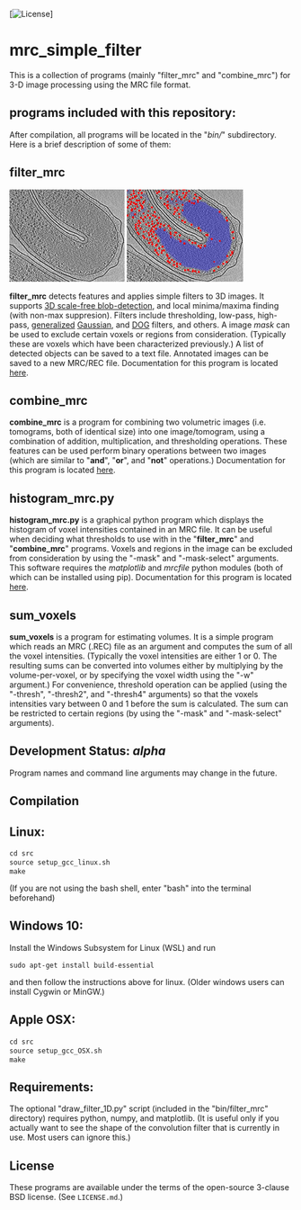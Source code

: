 [![License](https://img.shields.io/badge/License-BSD%203--Clause-blue.svg)]

mrc_simple_filter
===========

This is a collection of programs (mainly "filter_mrc" and "combine_mrc") for 3-D image processing using the MRC file format.

## programs included with this repository:

After compilation, all programs will be located in the "*bin/*" subdirectory.  Here is a brief description of some of them:


## filter_mrc
![example: a slice through a tomogram with a visible nucleoid](./doc/images/nucleoid_example_Hylemonella_gracilis.jpg)
![example: red: scale-free-blob-detection ("-blobr"), blue: fluctuation-filter ("-fluct")](./doc/images/nucleoid_example_Hylemonella_gracilis__red_blob_detection__blue_fluctuation_filter.jpg)

**filter_mrc** detects features and applies simple filters to 3D images.
It supports 
[3D scale-free blob-detection](https://en.wikipedia.org/wiki/Blob_detection),
and local minima/maxima finding (with non-max suppresion).
Filters include
thresholding,
low-pass, high-pass, 
[generalized](https://en.wikipedia.org/wiki/Generalized_normal_distribution#Version_1)
[Gaussian](https://en.wikipedia.org/wiki/Gaussian_blur),
and
[DOG](https://en.wikipedia.org/wiki/Difference_of_Gaussians)
filters, and others.
A image *mask* can be used to exclude certain
voxels or regions from consideration.
(Typically these are voxels which have been characterized previously.)
A list of detected objects can be saved to a text file.
Annotated images can be saved to a new MRC/REC file.
Documentation for this program is located
[here](./doc/doc_filter_mrc.md).


## combine_mrc
**combine_mrc** is a program for combining two volumetric images (i.e. tomograms, both of identical size) into one image/tomogram, using a combination of addition, multiplication, and thresholding operations.  These features can be used perform binary operations between two images (which are similar to "**and**", "**or**", and "**not**" operations.)
Documentation for this program is located
[here](./doc/doc_combine_mrc.md).

## histogram_mrc.py
**histogram_mrc.py** is a graphical python program which displays the
histogram of voxel intensities contained in an MRC file.
It can be useful when deciding what thresholds to use
with in the "**filter_mrc**" and "**combine_mrc**" programs.
Voxels and regions in the image can be excluded from consideration 
by using the "-mask" and "-mask-select" arguments.
This software requires the *matplotlib* and *mrcfile* python modules
(both of which can be installed using pip).
Documentation for this program is located
[here](./doc/doc_histogram_mrc.md).

## sum_voxels
**sum_voxels** is a program for estimating volumes.
It is a simple program which
reads an MRC (.REC) file as an argument
and computes the sum of all the voxel intensities.
(Typically the voxel intensities are either 1 or 0.
 The resulting sums can be converted into volumes
 either by multiplying by the volume-per-voxel,
 or by specifying the voxel width using the "-w" argument.)
For convenience, threshold operation can be applied
(using the "-thresh", "-thresh2", and "-thresh4" arguments)
so that the voxels intensities vary between 0 and 1
before the sum is calculated.
The sum can be restricted to certain regions
(by using the "-mask" and "-mask-select" arguments).


## Development Status: *alpha*
Program names and command line
arguments may change in the future.


## Compilation

## Linux:

    cd src
    source setup_gcc_linux.sh
    make

(If you are not using the bash shell, enter "bash" into the terminal beforehand)

## Windows 10:

Install the Windows Subsystem for Linux (WSL) and run

    sudo apt-get install build-essential

and then follow the instructions above for linux.
(Older windows users can install Cygwin or MinGW.)

## Apple OSX:

    cd src
    source setup_gcc_OSX.sh
    make

## Requirements:

The optional "draw_filter_1D.py" script
(included in the "bin/filter_mrc" directory)
requires python, numpy, and matplotlib.
(It is useful only if you actually want to see
 the shape of the convolution filter that is currently in use.
 Most users can ignore this.)


## License

These programs are available under the terms of the open-source 3-clause BSD
license.  (See `LICENSE.md`.)
